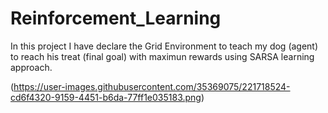 # Reinforcement_Learning

In this project I have declare the Grid Environment to teach my dog (agent) to reach his treat (final goal) with maximun rewards using SARSA learning approach.

(https://user-images.githubusercontent.com/35369075/221718524-cd6f4320-9159-4451-b6da-77ff1e035183.png)

